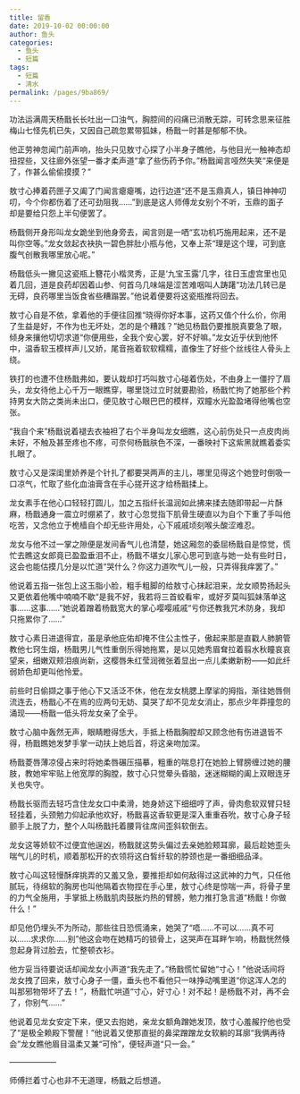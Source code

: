 ```yaml
---
title: 留香
date: 2019-10-02 00:00:00
author: 鱼头
categories: 
  - 鱼头
  - 短篇
tags: 
  - 短篇
  - 清水
permalink: /pages/9ba869/
---
```


功法运满周天杨戬长长吐出一口浊气，胸腔间的闷痛已消散无踪，可转念思来征胜梅山七怪先机已失，又因自己疏忽累带狐妹，杨戬一时甚是郁郁不快。

他正劳神忽闻门前声响，抬头只见敖寸心探了小半身子瞧他，与他目光一触神态却扭捏些，又往廊外张望一番才柔声道“拿了些伤药予你。”杨戬闻言哑然失笑“来便是了，作甚么偷偷摸摸？”

<!-- more -->

敖寸心捧着药匣子又阖了门闻言瘪瘪嘴，边行边道“还不是玉鼎真人，镇日神神叨叨，今个你都伤着了还可劲阻我……”到底是这人师傅龙女别个不听，玉鼎的面子却是要给只怨上半句便罢了。

杨戬侧开身形叫龙女跪坐到他身旁去，闻言则是一哂“玄功机巧施用起来，还不是叫你空等。”龙女敛起衣袂执一碧色胖肚小瓶与他，又奉上茶“理是这个理，可到底腹气创散我哪里放心呢。”

杨戬低头一撇见这瓷瓶上簪花小楷灵秀，正是‘九宝玉露’几字，往日玉虚宫里也见着几回，道是良药却因着山参、何首乌几味端是涩苦难咽叫人踌躇“功法几转已是无碍，良药哪里当饭食省些糟蹋罢。”他说着便要将这瓷瓶推将回去。

敖寸心自是不依，拿着他的手便往回推“晓得你好本事，这药又值个什么价，你用了生益是好，不作为也无坏处，怎的是个糟践？”她见杨戬仍要推脱真要急了眼，倾身来攘他切切求道“你便用些，全我个安心罢，好不好嘛。”龙女近乎伏到他怀中，温香软玉模样声儿又娇，尾音拖着软软糯糯，直像生了好些个丝线往人骨头上绕。

铁打的也遭不住杨戬弗如，要认栽却打巧叫敖寸心碰着伤处，不由身上一僵拧了眉头，龙女待他上心千万一眼瞧穿，哪里饶过立时就要勘验，杨戬忙拘了她那些个矜持男女大防之类尚未出口，便见敖寸心眼巴巴的模样，双瞳水光盈盈堵得他嘴也空张。

“我自个来”杨戬说着褪去衣袖袒了右个半身叫龙女细瞧，这心前伤处只一点皮肉尚未好，不触及甚至疼也不疼，可奈何杨戬肤色不深，一番映衬下这紫黑就瞧着委实扎眼了。

敖寸心又是深闺里娇养是个针扎了都要哭两声的主儿，哪里见得这个她登时倒吸一口凉气，忙取了些化血油膏含在手心搓开这才给杨戬揉上。

龙女素手在他心口轻轻打圆儿，加之五指纤长温润如此拂来揉去随即带起一片酥麻，杨戬通身一震立时绷紧了，敖寸心忽觉指下肌骨生硬直以为自个下重了手叫他吃苦，又念他立于桅樯自个却无些许用处，心下戚戚顷刻喉头酸涩难忍。

龙女与他不过一掌之隙便是发间香气儿也清楚，她这厢忽的委屈杨戬自是惊觉，慌忙去瞧这女郎竟已盈盈垂泪不止，杨戬不堪女儿家心思可到底与她一处有些时日，这会也能估摸几分是以忙道“哭什么？你这力道吹气儿一般，只弄得我痒罢了。”

他说着五指一张包上这玉脂小脸，粗手粗脚的给敖寸心抹起泪来，龙女顺势扬起头又更依着他嘴中喃喃不歇“是我不好，我若将三首蛟看牢，或好歹莫叫狐妹落单这事……这事……”她说着蹭着杨戬宽大的掌心嘤嘤戚戚“亏你还教我咒术防身，我却只拖累你了……”

敖寸心素日进退得宜，虽是承他庇佑却掩不住公主性子，傲起来那是直戳人肺腑管教他七窍生烟，杨戬男儿气性重倒乐得她拖累，是以见她秀眉耷拉着翦水秋瞳哀哀望来，细嫩双颊泪痕尚新，这樱唇朱红莹润微张着显出一点儿柔嫩新粉——如此纤弱娇色却更叫他怜爱。

前些时日偷撷之事于他心下又活泛不休，他在龙女桃腮上摩挲的拇指，渐往她唇侧流连去，杨戬心不在焉的应两句无妨、莫哭了却不见龙女消止，那点少年莽撞忽的涌现——杨戬一低头将龙女亲了全乎。

敖寸心脑中轰然无声，眼睛瞪得恁大，手抵上杨戬胸膛却又顾念他有伤进退皆不得，杨戬瞧她发梦手掌一动扶上她后首，将这亲吻加深。

杨戬菱唇薄凉侵占来时将她柔唇碾压描摹，粗重的喘息打在她脸上臂膀缠过她的腰肢，教她牢牢贴上他宽厚的胸膛，敖寸心只觉晕头昏脑，迷迷糊糊的阖上双眼连牙关也失守。

杨戬长驱而去轻巧含住龙女口中柔滑，她身娇这下细细哼了声，骨肉愈软双臂只轻轻挂着，头颈勉力仰起承他欢好，杨戬喜这香软更是深入重重吞吮，敖寸心身子轻颤手上脱了力，整个人叫杨戬托着腰背往席间歪斜软倒去。

龙女这等娇软不过便宜他逞凶，杨戬就这势头偏过去亲她脸颊耳廓，最后趁她歪头喘气儿的时机，顺着那松开的衣领将这白皙纤软的脖颈也是一番细细品泽。

敖寸心叫这轻慢酥痒挑弄的又羞又急，要推拒却如何敌得过这武神的力气，只任他腻玩，待绵软的胸房也叫他隔着衣物捏在手心里，敖寸心终是惊喘一声，将骨子里的力气全施用，手掌抵上杨戬肌肉鼓胀灼热的臂膀，勉力推打急言道“杨戬！你做什么！”

却见他仍埋头不为所动，那些往日恐慌涌来，她哭了“唔……不可以……真不可以……求求你……别”他这会吻在她精巧的锁骨上，这哭声在耳畔乍响，杨戬恍然倏忽起身背过脸去，忙整顿衣衫。

他方妥当待要说话却闻龙女小声道“我先走了。”杨戬慌忙留她“寸心！”他说话间将龙女拽了回来，敖寸心身子一僵，垂头也不看他只一味挣动嘴里道“你这浑人怎的叫那邪物带坏了去！”，杨戬忙哄道“寸心，好寸心！对不起！是杨戬不对，再不会了，你别气……”

他说着见龙女安定下来，便又去抱她，亲龙女额角蹭她发顶，敖寸心羞赧拧他也受了“是极全赖殿下警醒！”他说着又使那直挺的鼻梁蹭蹭龙女软躺的耳廓“我俩再待会”龙女瞧他眉目温柔又兼“可怜”，便轻声道“只一会。”

——————

师傅拦着寸心也非不无道理，杨戬之后想道。
